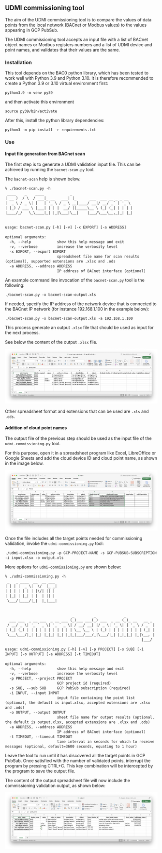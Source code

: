 ## UDMI commissioning tool

The aim of the UDMI commissioning tool is to compare the values 
of data points from the local network (BACnet or Modbus values)
to the values appearing in GCP PubSub.

The UDMI commissioning tool accepts an input file with a list
of BACnet object names or Modbus registers numbers and a list
of UDMI device and point names, and validates that their values
are the same.

### Installation

This tool depends on the BAC0 python library, which has been
tested to work well with Python 3.9 and Python 3.10. 
It is therefore recommended to create a Python 3.9 or 3.10 
virtual environment first:

```
python3.9 -m venv py39
```

and then activate this environment

```
source py39/bin/activate
```

After this, install the python library dependencies:

```
python3 -m pip install -r requirements.txt
```

### Use


#### Input file generation from BACnet scan

The first step is to generate a UDMI validation input file.
This can be achieved by running the `bacnet-scan.py` tool.

The `bacnet-scan` help is shown below.

```
% ./bacnet-scan.py -h
 ____    _    ____            _
| __ )  / \  / ___|_ __   ___| |_      ___  ___ __ _ _ __
|  _ \ / _ \| |   | '_ \ / _ \ __|____/ __|/ __/ _` | '_ \
| |_) / ___ \ |___| | | |  __/ ||_____\__ \ (_| (_| | | | |
|____/_/   \_\____|_| |_|\___|\__|    |___/\___\__,_|_| |_|


usage: bacnet-scan.py [-h] [-v] [-x EXPORT] [-a ADDRESS]

optional arguments:
  -h, --help            show this help message and exit
  -v, --verbose         increase the verbosity level
  -x EXPORT, --export EXPORT
                        spreadsheet file name for scan results (optional), supported extensions are .xlsx and .ods
  -a ADDRESS, --address ADDRESS
                        IP address of BACnet interface (optional)
```

An example command line invocation of the `bacnet-scan.py` tool is the following:

```
./bacnet-scan.py -x bacnet-scan-output.xls
```

If needed, specify the IP address of the network device that is connected to the BACnet IP network (for instance 
192.168.1.100 in the example below):

```
./bacnet-scan.py -x bacnet-scan-output.xls -a 192.168.1.100
```

This process generate an output `.xlsx` file that should be used as input for the next process.

See below the content of the output `.xlsx` file.

![BACnet scan output](img/bacnet-scan-output.png)

Other spreadsheet format and extensions that can be used are `.xls` and `.ods`.

#### Addition of cloud point names

The output file of the previous step should be used as the input file of the `udmi-commissioning.py` tool.

For this purpose, open it in a spreadsheet program like Excel, LibreOffice or Google Sheets and add the cloud device ID 
and cloud point name, as shown in the image below.

![UDMI commissioning input file](img/input.png)

Once the file includes all the target points needed for commissioning validation, invoke the `udmi-commissioning.py` tool:

```
./udmi-commissioning.py -p GCP-PROJECT-NAME -s GCP-PUBSUB-SUBSCRIPTION -i input.xlsx -o output.xls
```

More options for `udmi-commissioning.py` are shown below:

```
% ./udmi-commissioning.py -h
 _   _ ____  __  __ ___
| | | |  _ \|  \/  |_ _|
| | | | | | | |\/| || |
| |_| | |_| | |  | || |
 \___/|____/|_|  |_|___|


                               _         _             _
  ___ ___  _ __ ___  _ __ ___ (_)___ ___(_) ___  _ __ (_)_ __   __ _
 / __/ _ \| '_ ` _ \| '_ ` _ \| / __/ __| |/ _ \| '_ \| | '_ \ / _` |
| (_| (_) | | | | | | | | | | | \__ \__ \ | (_) | | | | | | | | (_| |
 \___\___/|_| |_| |_|_| |_| |_|_|___/___/_|\___/|_| |_|_|_| |_|\__, |
                                                               |___/

usage: udmi-commissioning.py [-h] [-v] [-p PROJECT] [-s SUB] [-i INPUT] [-o OUTPUT] [-a ADDRESS] [-t TIMEOUT]

optional arguments:
  -h, --help            show this help message and exit
  -v, --verbose         increase the verbosity level
  -p PROJECT, --project PROJECT
                        GCP project id (required)
  -s SUB, --sub SUB     GCP PubSub subscription (required)
  -i INPUT, --input INPUT
                        input file containing the point list (optional, the default is input.xlsx, accepted extensions are .xlsx and .ods)
  -o OUTPUT, --output OUTPUT
                        sheet file name for output results (optional, the default is output.xlsx, accepted extensions are .xlsx and .ods)
  -a ADDRESS, --address ADDRESS
                        IP address of BACnet interface (optional)
  -t TIMEOUT, --timeout TIMEOUT
                        time interval in seconds for which to receive messages (optional, default=3600 seconds, equating to 1 hour)
```

Leave the tool to run until it has discovered all the target points in GCP PubSub.
Once satisfied with the number of validated points, interrupt the program by pressing CTRL+C.
This key combination will be intercepted by the program to save the output file.

The content of the output spreadsheet file will now include the commissioning validation output, as shown below:

![UDMI commissioning validation output](img/output.png)
